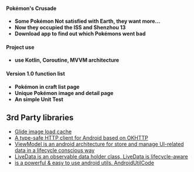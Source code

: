 #### Pokémon's Crusade
- **Some Pokémon Not satisfied with Earth, they want more...**
- **Now they occupied the ISS and Shenzhou 13**
- **Download app to find out which Pokémons went bad**

#### Project use
- **use Kotlin, Coroutine, MVVM architecture**

#### Version 1.0 function list
- **Pokémon in craft list page**
- **Unique Pokémon image and detail page**
- **An simple Unit Test**

## 3rd Party libraries
- [Glide image load,cache](https://github.com/bumptech/glide)
- [A type-safe HTTP client for Android based on OKHTTP](https://github.com/square/retrofit)
- [ViewModel is an android architecture for store and manage UI-related data in a lifecycle conscious way](https://developer.android.com/topic/libraries/architecture/viewmodel)
- [LiveData is an observable data holder class, LiveData is lifecycle-aware](https://developer.android.com/topic/libraries/architecture/livedata)
- [is a powerful & easy to use android utils. AndroidUtilCode](https://github.com/Blankj/AndroidUtilCode)
